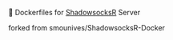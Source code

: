 :whale: Dockerfiles for [ShadowsocksR](https://github.com/shadowsocksrr/shadowsocksr) Server

forked from smounives/ShadowsocksR-Docker
